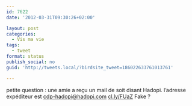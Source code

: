 ```yaml
---
id: 7622
date: '2012-03-31T09:30:26+02:00'

layout: post
categories:
  - Vis ma vie
tags:
  - tweet
format: status
publish_social: no
guid: 'http://tweets.local/?birdsite_tweet=186022633761013761'

---
```


petite question : une amie a reçu un mail de soit disant Hadopi. l’adresse expéditeur est cdp-hadopi@hadopi.com [cl.ly/FUaZ](http://cl.ly/FUaZ) Fake ?